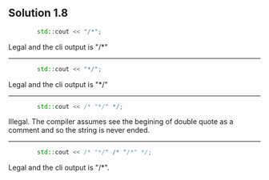 ## Solution 1.8

```c++
		std::cout << "/*";
```

Legal and the cli output is "/\*"

---------------------


```c++
		std::cout << "*/";
```

Legal and the cli output is "\*/"

---------------------

```c++
		std::cout << /* "*/" */;
```

Illegal. The compiler assumes see the begining of double quote as a comment and so the string is never ended. 

---------------------

```c++
		std::cout << /* "*/" /* "/*" */;
```

Legal and the cli output is "/\*".
